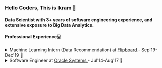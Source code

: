 ### Hello Coders, This is Ikram 👋
#### Data Scientist with 3+ years of software engineering experience, and extensive exposure to Big Data Analytics.

<h4>Professional Experience💻</h4>
<details>
<summary>Machine Learning Intern (Data Recommendation) at <a href="https://flipboard.com/"> Flipboard </a> - Sep'19-Dec'19 🤖 </summary>
  <ul>
    <li>Developed and shipped new product capability (AutoGen package) for the core product, to generate top recommended articles monthly for each topic in Flipboard’s database. Deployed article recommender API using Flask into production on our web app.</li>
    <li>Fixed bugs in the visualization of validation metrics for the topic aggregates in internal systems.</li>
    <li>Enhanced searchability of topics generated from the topic extractor based on its velocity.</li>
    <li>Designed, developed, and productionized an end to end machine learning project “Listicle classifier for news articles” with Python/PyTorch/AWS and integrated it into the Flipboard’s news feed extractor pipeline.</li>
  </ul>
</details>
<details>
<summary>Software Engineer at <a href="https://www.oracle.com/in/index.html"> Oracle Systems </a> - Jul'14-Aug'17 🤖 </summary>
  <ul>
    <li>Part of Interop specialist team responsible for qualifying different operating systems (Linux, Solaris, AIX, Windows, and Mac OS)  for various protocols (1G, 10G, IPoIB, FC, iSER, RDMA), patches and kernel versions for Z File System (ZFS) Storage family of products.</li>
    <li>Built extensive testing procedures as a part of the ZFS automation test by creating API modules and playlists for test cases, ensuring that errors are reported and fixed prior to the release.</li>
    <li>Led an agile project for simulation of high-priority customer-facing software failures scenarios and developed testing methodologies for software upgrade scenarios with functional and regression tests.</li>
  </ul>
</details>
<!--
**SyedIkram/SyedIkram** is a ✨ _special_ ✨ repository because its `README.md` (this file) appears on your GitHub profile.

Here are some ideas to get you started:

- 🔭 I’m currently working on ...
- 🌱 I’m currently learning ...
- 👯 I’m looking to collaborate on ...
- 🤔 I’m looking for help with ...
- 💬 Ask me about ...
- 📫 How to reach me: ...
- 😄 Pronouns: ...
- ⚡ Fun fact: ...
-->
